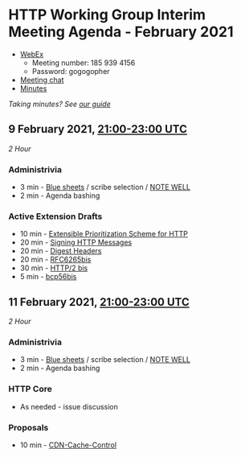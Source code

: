 # HTTP Working Group Interim Meeting Agenda - February 2021

* [WebEx](https://ietf.webex.com/ietf/j.php?MTID=mde981c219c6c58efccdbd8f1ab718440)
  - Meeting number: 185 939 4156
  - Password: gogogopher
* [Meeting chat](xmpp:httpbis@jabber.ietf.org?join)
* [Minutes](https://codimd.ietf.org/notes-httpbis-20-10)

*Taking minutes? See [our guide](https://github.com/httpwg/wiki/wiki/TakingMinutes)*

## 9 February 2021, [21:00-23:00 UTC](https://www.timeanddate.com/worldclock/fixedtime.html?msg=HTTPbis+Interim+Meeting+Session+I%2C+February+2021&iso=20210209T21&p1=1440&ah=2)

_2 Hour_

### Administrivia

*  3 min - [Blue sheets](https://codimd.ietf.org/bluesheet-httpbis-21-02) / scribe selection / [NOTE WELL](https://www.ietf.org/about/note-well/)
*  2 min - Agenda bashing

### Active Extension Drafts

*  10 min - [Extensible Prioritization Scheme for HTTP](https://tools.ietf.org/html/draft-ietf-httpbis-priority)
*  20 min - [Signing HTTP Messages](https://tools.ietf.org/html/draft-ietf-httpbis-message-signatures)
*  20 min - [Digest Headers](https://tools.ietf.org/html/draft-ietf-httpbis-digest-headers)
*  20 min - [RFC6265bis](https://tools.ietf.org/html/draft-ietf-httpbis-rfc6265bis)
*  30 min - [HTTP/2 bis](https://tools.ietf.org/html/draft-ietf-httpbis-http2bis)
*   5 min - [bcp56bis](https://tools.ietf.org/html/draft-ietf-httpbis-bcp56bis)


## 11 February 2021, [21:00-23:00 UTC](https://www.timeanddate.com/worldclock/fixedtime.html?msg=HTTPbis+Interim+Meeting+Session+II%2C+February+2021&iso=20210211T21&p1=1440&ah=2)

_2 Hour_

### Administrivia

*  3 min - [Blue sheets](https://codimd.ietf.org/bluesheet-httpbis-21-02) / scribe selection / [NOTE WELL](https://www.ietf.org/about/note-well/)
*  2 min - Agenda bashing

### HTTP Core

* As needed - issue discussion

### Proposals

* 10 min - [CDN-Cache-Control](https://tools.ietf.org/html/draft-cdn-control-header)

